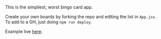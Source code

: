 This is the simpliest, worst bingo card app.

Create your own boards by forking the repo and editing the list in `App.jsx`.
To add to a GH, just doing `npm run deploy`.

Example live [here](https://theimberger.github.io/xmas-bingo/).
